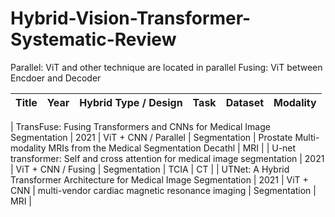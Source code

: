 # Hybrid-Vision-Transformer-Systematic-Review

Parallel: ViT and other technique are located in parallel
Fusing: ViT between Encdoer and Decoder

| Title | Year | Hybrid Type / Design | Task | Dataset | Modality |
| ------------------------- |  -------- | -------- | -------- | -------- | -------- |




| TransFuse: Fusing Transformers and CNNs for Medical Image Segmentation | 2021 | ViT + CNN / Parallel | Segmentation | Prostate Multi-modality MRIs from the Medical Segmentation Decathl | MRI |
| U-net transformer: Self and cross attention for medical image segmentation | 2021 | ViT + CNN / Fusing | Segmentation | TCIA | CT |
| UTNet: A Hybrid Transformer Architecture for Medical Image Segmentation | 2021 | ViT + CNN | multi-vendor cardiac magnetic resonance imaging | Segmentation | MRI |
